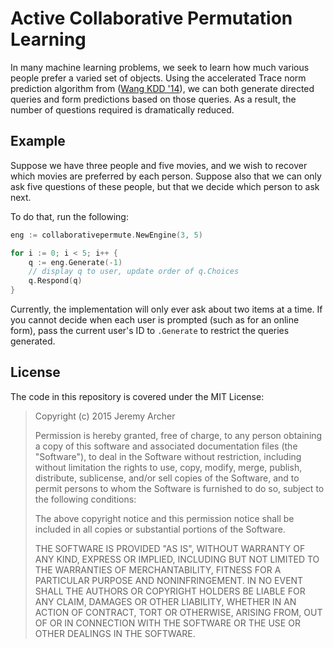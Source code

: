 # Active Collaborative Permutation Learning

In many machine learning problems, we seek to learn how much various people
prefer a varied set of objects. Using the accelerated Trace norm prediction
algorithm from ([Wang KDD '14][1]), we can both generate directed queries and
form predictions based on those queries. As a result, the number of questions
required is dramatically reduced.

[1]: http://ttic.uchicago.edu/~nati/Publications/WangSrebroEvans2014.pdf

## Example

Suppose we have three people and five movies, and we wish to recover which
movies are preferred by each person. Suppose also that we can only ask
five questions of these people, but that we decide which person to ask next.

To do that, run the following:

```go
eng := collaborativepermute.NewEngine(3, 5)

for i := 0; i < 5; i++ {
	q := eng.Generate(-1)
	// display q to user, update order of q.Choices
	q.Respond(q)
}
```

Currently, the implementation will only ever ask about two items at a time.
If you cannot decide when each user is prompted (such as for an online form),
pass the current user's ID to `.Generate` to restrict the queries generated.

## License

The code in this repository is covered under the MIT License:

> Copyright (c) 2015 Jeremy Archer
> 
> Permission is hereby granted, free of charge, to any person obtaining
> a copy of this software and associated documentation files (the
> "Software"), to deal in the Software without restriction, including
> without limitation the rights to use, copy, modify, merge, publish,
> distribute, sublicense, and/or sell copies of the Software, and to
> permit persons to whom the Software is furnished to do so, subject to
> the following conditions:
> 
> The above copyright notice and this permission notice shall be
> included in all copies or substantial portions of the Software.
> 
> THE SOFTWARE IS PROVIDED "AS IS", WITHOUT WARRANTY OF ANY KIND,
> EXPRESS OR IMPLIED, INCLUDING BUT NOT LIMITED TO THE WARRANTIES OF
> MERCHANTABILITY, FITNESS FOR A PARTICULAR PURPOSE AND
> NONINFRINGEMENT. IN NO EVENT SHALL THE AUTHORS OR COPYRIGHT HOLDERS
> BE LIABLE FOR ANY CLAIM, DAMAGES OR OTHER LIABILITY, WHETHER IN AN
> ACTION OF CONTRACT, TORT OR OTHERWISE, ARISING FROM, OUT OF OR IN
> CONNECTION WITH THE SOFTWARE OR THE USE OR OTHER DEALINGS IN THE
> SOFTWARE.
